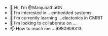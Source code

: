 - 👋 Hi, I’m @ManjunathaGN
- 👀 I’m interested in ...embedded systems
- 🌱 I’m currently learning ...electonics in CMRIT
- 💞️ I’m looking to collaborate on ...
- 📫 How to reach me ...9980908313

<!---
ManjunathaGN/ManjunathaGN is a ✨ special ✨ repository because its `README.md` (this file) appears on your GitHub profile.
You can click the Preview link to take a look at your changes.
--->
